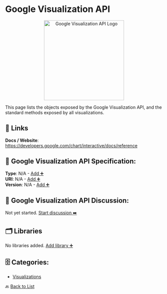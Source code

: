 # Google Visualization API
<p align="center">
    <img width="256" src="https://raw.githubusercontent.com/apis-list/apis-list/main/apis/google-visualization-api/logo_256x256.png" alt="Google Visualization API Logo"/>
</p>
This page lists the objects exposed by the Google Visualization API, and the standard methods exposed by all visualizations. 

##  🔗 Links
**Docs / Website**: https://developers.google.com/chart/interactive/docs/reference

## 🧬 Google Visualization API Specification:
**Type**: N/A - [Add ➕](https://github.com/apis-list/apis-list/edit/main/apis.yaml#L8758)  
**URI**: N/A - [Add ➕](https://github.com/apis-list/apis-list/edit/main/apis.yaml#L8758)  
**Version**: N/A - [Add ➕](https://github.com/apis-list/apis-list/edit/main/apis.yaml#L8758)

## 💬 Google Visualization API Discussion:
Not yet started. [Start discussion ➡️](https://github.com/apis-list/apis-list/discussions/new)

## 🗂️ Libraries

No libraries added. [Add library ➕](https://github.com/apis-list/apis-list/edit/main/apis.yaml#L8758)    


## 🗄️ Categories:
- [Visualizations](https://github.com/apis-list/apis-list#visualizations-)

🔙  [Back to List](https://github.com/apis-list/apis-list)
